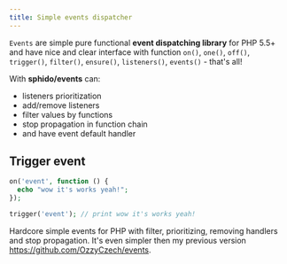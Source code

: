 ```yaml
---
title: Simple events dispatcher
---
```


`Events` are simple pure functional **event dispatching library** for PHP 5.5+ and
have nice and clear interface with function `on()`, `one()`, `off()`, `trigger()`,
`filter()`, `ensure()`, `listeners()`, `events()` - that's all!

With **sphido/events** can:

- listeners prioritization
- add/remove listeners
- filter values by functions
- stop propagation in function chain
- and have event default handler

## Trigger event

```php
on('event', function () {
  echo "wow it's works yeah!";
});

trigger('event'); // print wow it's works yeah!
```

Hardcore simple events for PHP with filter, prioritizing, removing handlers and
stop propagation. It's even simpler then my previous version https://github.com/OzzyCzech/events.
